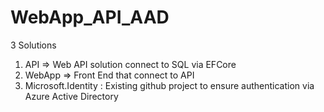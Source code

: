 # WebApp_API_AAD
3 Solutions
1. API => Web API solution connect to SQL via EFCore
2. WebApp => Front End that connect to API
3. Microsoft.Identity : Existing github project to ensure authentication via Azure Active Directory
